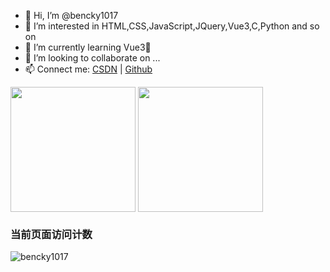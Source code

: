 - 👋 Hi, I’m @bencky1017
- 👀 I’m interested in HTML,CSS,JavaScript,JQuery,Vue3,C,Python and so on
- 🌱 I’m currently learning Vue3🥶
- 💞️ I’m looking to collaborate on ...
- 📫 Connect me: [CSDN](https://blog.csdn.net/qq_42372031) | [Github](https://github.com/bencky1017)

<!---
bencky1017/bencky1017 is a ✨ special ✨ repository because its `README.md` (this file) appears on your GitHub profile.
You can click the Preview link to take a look at your changes.
<a href="https://github-readme-stats.vercel.app/api?username=bencky1017&count_private=true&show_icons=true">
  <img height=200 align="center" src="https://github-readme-stats.vercel.app/api?username=bencky1017&count_private=true&show_icons=true" />
</a>
--->
<a href="https://github-readme-stats.vercel.app/api?username=bencky1017&count_private=true&bg_color=DEG,8375FF,2EC2FF,FBEB91,FF567F&show_icons=true" style="text-decoration: none;">
  <img height=200 align="center" src="https://github-readme-stats.vercel.app/api?username=bencky1017&count_private=true&bg_color=DEG,8375FF,2EC2FF,FBEB91,FF567F&show_icons=true" />
</a>
<a href="https://github-readme-stats.vercel.app/api/top-langs?username=bencky1017&layout=compact&langs_count=8&card_width=320" style="text-decoration: none;">
  <img height=200 align="center" src="https://github-readme-stats.vercel.app/api/top-langs?username=bencky1017&layout=compact&langs_count=8&card_width=320" />
</a>

<!--
![Github Stats](https://github-readme-stats.vercel.app/api?username=bencky1017&count_private=true&show_icons=true&theme=vue)
![Top Langs](https://github-readme-stats.vercel.app/api/top-langs?username=bencky1017&layout=compact&langs_count=8&card_width=320)
--->

### 当前页面访问计数

![bencky1017](https://count.getloli.com/get/@bencky1017)

